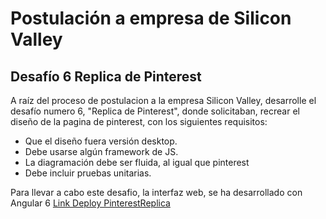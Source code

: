 # Postulación a empresa de Silicon Valley

## Desafío 6 Replica de Pinterest

A raíz del proceso de postulacion a la empresa Silicon Valley, desarrolle el desafío numero 6, "Replica de Pinterest", donde solicitaban, recrear el diseño de la pagina de pinterest, con los siguientes requisitos:

* Que el diseño fuera versión desktop.
* Debe usarse algún framework de JS.
* La diagramación debe ser fluida, al igual que pinterest
* Debe incluir pruebas unitarias.

Para llevar a cabo este desafio, la interfaz web, se ha desarrollado con Angular 6
[Link Deploy PinterestReplica](https://leslieinostroza.github.io/desafio6ReplicaPinterestSV/)